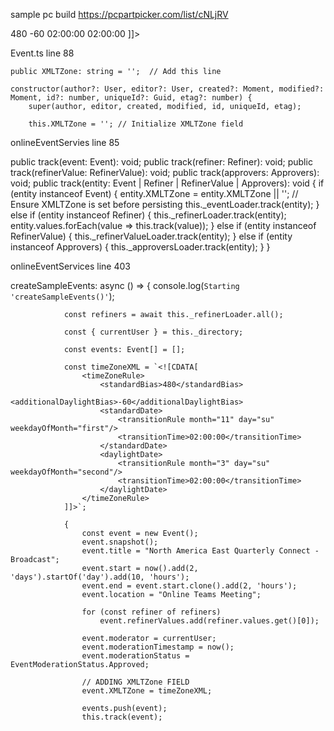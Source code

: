 sample pc build 
https://pcpartpicker.com/list/cNLjRV

<field name="XMLTZone">
    <![CDATA[
        <timeZoneRule>
            <standardBias>480</standardBias>
            <additionalDaylightBias>-60</additionalDaylightBias>
            <standardDate>
                <transitionRule month="11" day="su" weekdayOfMonth="first"/>
                <transitionTime>02:00:00</transitionTime>
            </standardDate>
            <daylightDate>
                <transitionRule month="3" day="su" weekdayOfMonth="second"/>
                <transitionTime>02:00:00</transitionTime>
            </daylightDate>
        </timeZoneRule>
    ]]>
</field>

Event.ts line 88

    public XMLTZone: string = '';  // Add this line

    constructor(author?: User, editor?: User, created?: Moment, modified?: Moment, id?: number, uniqueId?: Guid, etag?: number) {
        super(author, editor, created, modified, id, uniqueId, etag);

        this.XMLTZone = ''; // Initialize XMLTZone field
onlineEventServies line 85 

public track(event: Event): void;
public track(refiner: Refiner): void;
public track(refinerValue: RefinerValue): void;
public track(approvers: Approvers): void;
public track(entity: Event | Refiner | RefinerValue | Approvers): void {
    if (entity instanceof Event) {
        entity.XMLTZone = entity.XMLTZone || '';  // Ensure XMLTZone is set before persisting
        this._eventLoader.track(entity);
    } else if (entity instanceof Refiner) {
        this._refinerLoader.track(entity);
        entity.values.forEach(value => this.track(value));
    } else if (entity instanceof RefinerValue) {
        this._refinerValueLoader.track(entity);
    } else if (entity instanceof Approvers) {
        this._approversLoader.track(entity);
    }
}

onlineEventServices line 403

 createSampleEvents: async () => {
                console.log(`Starting 'createSampleEvents()'`);

                const refiners = await this._refinerLoader.all();

                const { currentUser } = this._directory;

                const events: Event[] = [];

                const timeZoneXML = `<![CDATA[
                    <timeZoneRule>
                        <standardBias>480</standardBias>
                        <additionalDaylightBias>-60</additionalDaylightBias>
                        <standardDate>
                            <transitionRule month="11" day="su" weekdayOfMonth="first"/>
                            <transitionTime>02:00:00</transitionTime>
                        </standardDate>
                        <daylightDate>
                            <transitionRule month="3" day="su" weekdayOfMonth="second"/>
                            <transitionTime>02:00:00</transitionTime>
                        </daylightDate>
                    </timeZoneRule>
                ]]>`;

                {
                    const event = new Event();
                    event.snapshot();
                    event.title = "North America East Quarterly Connect - Broadcast";
                    event.start = now().add(2, 'days').startOf('day').add(10, 'hours');
                    event.end = event.start.clone().add(2, 'hours');
                    event.location = "Online Teams Meeting";

                    for (const refiner of refiners)
                        event.refinerValues.add(refiner.values.get()[0]);

                    event.moderator = currentUser;
                    event.moderationTimestamp = now();
                    event.moderationStatus = EventModerationStatus.Approved;

                    // ADDING XMLTZone FIELD
                    event.XMLTZone = timeZoneXML; 

                    events.push(event);
                    this.track(event);
                    
